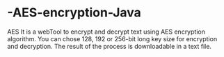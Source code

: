 # -AES-encryption-Java
AES It is a webTool to encrypt and decrypt text using AES encryption algorithm. You can chose 128, 192 or 256-bit long key size for encryption and decryption. The result of the process is downloadable in a text file.

